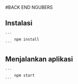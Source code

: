 #BACK END NGUBERS

## Instalasi
    ```
        npm install
    ```

## Menjalankan aplikasi
    ```
        npm start
    ```